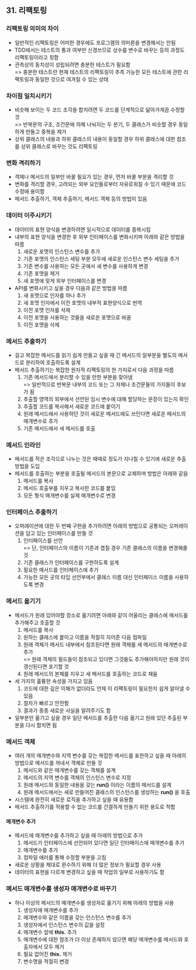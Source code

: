 ## 31. 리팩토링
   
### 리팩토링 의미의 차이
- 일반적인 리팩토링은 어떠한 경우에도 프로그램의 의미론을 변경해서는 안됨
- TDD에서는 테스트의 통과 여부만 신경쓰므로 상수를 변수로 바꾸는 등의 과정도 리팩토링이라고 칭함
- 관측상의 동치성이 성립되려면 충분한 테스트가 필요함  
  => 충분한 테스트란 현재 테스트의 리팩토링이 추측 가능한 모든 테스트에 관한 리팩토링과 동일한 것으로 여겨질 수 있는 상태

### 차이점 일치시키기
- 비슷해 보이는 두 코드 조각을 합치려면 두 코드를 단계적으로 닮아가게끔 수정할 것  
  => 반복문의 구조, 조건문에 의해 나눠지는 두 분기, 두 클래스가 비슷할 경우 동일하게 만들고 중복을 제거
- 상위 클래스의 내용과 하위 클래스의 내용이 동일할 경우 하위 클래스에 대한 참조를 상위 클래스로 바꾸는 것도 리팩토링

### 변화 격리하기
- 객체나 메서드의 일부만 바꿀 필요가 있는 경우, 먼저 바꿀 부분을 격리할 것
- 변화를 격리할 경우, 고려되는 외부 요인들로부터 자유로워질 수 있기 때문에 코드 수정에 용이함
- 메서드 추출하기, 객체 추출하기, 메서드 객체 등의 방법이 있음

### 데이터 이주시키기
- 데이터의 표현 양식을 변경하려면 일시적으로 데이터를 중복시킴
- 내부의 표현 양식을 변경한 후 외부 인터페이스를 변화시키며 아래와 같은 방법을 따름  
  1. 새로운 포맷의 인스턴스 변수를 추가
  2. 기존 포맷의 인스턴스 세팅 부분 모두에 새로운 인스턴스 변수 세팅을 추가
  3. 기존 변수를 사용하는 모든 곳에서 새 변수를 사용하게 변경
  4. 기존 포맷을 제거
  5. 새 포맷에 맞게 외부 인터페이스를 변경
- API를 변화시키고 싶을 경우 다음과 같은 방법을 따름  
  1. 새 포맷으로 인자를 하나 추가
  2. 새 포맷 인자에서 이전 포맷의 내부적 표현양식으로 번역
  3. 이전 포맷 인자를 삭제
  4. 이전 포맷을 사용하는 것들을 새로운 포맷으로 바꿈
  5. 이전 포맷을 삭제

### 메서드 추출하기
- 길고 복잡한 메서드를 읽기 쉽게 만들고 싶을 때 긴 메서드의 일부분을 별도의 메서드로 분리하여 호출하도록 설계
- 메서드 추출하기는 복잡한 원자적 리팩토링의 한 가지로서 다음 과정을 따름  
  1. 기존 메서드에서 분리할 수 있을 만한 부분을 찾아냄  
   => 일반적으로 반복문 내부의 코드 또는 그 자체나 조건문들의 가지들이 후보가 됨
  2. 추출할 영역의 외부에서 선언된 임시 변수에 대해 할당하는 문장이 있는지 확인
  3. 추출할 코드를 복사해서 새로운 코드에 붙이기
  4. 원래 메서드에서 사용하던 것이 새로운 메서드에도 쓰인다면 새로운 메서드의 매개변수로 추가
  5. 기존 메서드에서 새 메서드를 호출

### 메서드 인라인
- 메서드를 작은 조각으로 나누는 것은 때때로 정도가 지나칠 수 있기에 새로운 추출 방법을 도입
- 메서드를 호출하는 부분을 호출될 메서드의 본문으로 교체하며 방법은 아래와 같음  
  1. 메서드를 복사
  2. 메서드 호출부를 지우고 복사한 코드를 붙임
  3. 모든 형식 매개변수를 실제 매개변수로 변경

### 인터페이스 추출하기
- 오퍼레이션에 대한 두 번째 구현을 추가하려면 아래의 방법으로 공통되는 오퍼레이션을 담고 있는 인터페이스를 만들 것  
  1. 인터페이스를 선언  
   => 단, 인터페이스의 이름이 기존과 겹칠 경우 기존 클래스의 이름을 변경해줄 것
  2. 기존 클래스가 인터페이스를 구현하도록 설계
  3. 필요한 메서드를 인터페이스에 추가
  4. 가능한 모든 곳의 타입 선언부에서 클래스 이름 대신 인터페이스 이름을 사용하도록 변경

### 메서드 옮기기
- 메서드가 원래 있어야할 장소로 옮기려면 아래와 같이 어울리는 클래스에 메서드를 추가해주고 호출할 것  
  1. 메서드를 복사
  2. 원하는 클래스에 붙이고 이름을 적절히 지어준 다음 컴파일
  3. 원래 객체가 메서드 내부에서 참조된다면 원래 객체를 새 메서드의 매개변수로 추가  
   => 원래 객체의 필드들이 참조되고 있다면 그것들도 추가해야하지만 원래 것이 갱신된다면 포기할 것
  4. 원래 메서드의 본체를 지우고 새 메서드를 호출하는 코드로 채움
- 세 가지의 훌륭한 속성을 가지고 있음  
  1. 코드에 대한 깊은 이해가 없더라도 언제 이 리팩토링이 필요한지 쉽게 알아낼 수 있음
  2. 절차가 빠르고 안전함
  3. 결과가 종종 새로운 사실을 알려주기도 함
- 일부분만 옮기고 싶을 경우 일단 메서드를 추출한 다음 옮기고 원래 있던 추출된 부분을 다시 합치면 됨

### 메서드 객체
- 여러 개의 매개변수와 지역 변수를 갖는 복잡한 메서드를 표한하고 싶을 때 아래의 방법으로 메서드를 꺼내서 객체로 만들 것  
  1. 메서드와 같은 매개변수를 갖는 객체를 설계
  2. 메서드의 지역 변수를 객체의 인스턴스 변수로 지정
  3. 원래 메서드와 동일한 내용을 갖는 **run()** 이라는 이름의 메서드를 설계
  4. 원래 메서드에서는 새로 만들어진 클래스의 인스턴스를 생성하는 **run()** 을 호출
- 시스템에 완전히 새로운 로직을 추가하고 싶을 때 유용함
- 메서드 추출하기를 적용할 수 없는 코드를 간결하게 만들기 위한 용도로 적합

#### 매개변수 추가
- 메서드에 매개변수를 추가하고 싶을 때 아래의 방법으로 추가  
  1. 메서드가 인터페이스에 선언되어 있다면 일단 인터페이스에 매개변수를 추가
  2. 매개변수를 추가
  3. 컴파일 에러를 통해 수정할 부분을 고침
- 새로운 상황을 제대로 완수하기 위해 더 많은 정보가 필요할 경우 사용
- 데이터의 표현을 다르게 변경하고 싶을 때 작업의 일부로 사용하기도 함

### 메서드 매개변수를 생성자 매개변수로 바꾸기
- 하나 이상의 메서드의 매개변수를 생성자로 옮기기 위해 아래의 방법을 사용  
  1. 생성자에 매개변수를 추가
  2. 매개변수와 같은 이름을 갖는 인스턴스 변수를 추가
  3. 생성자에서 인스턴스 변수의 값을 설정
  4. 매개변수 앞에 **this.** 추가
  5. 매개변수에 대한 참조가 더 이상 존재하지 않으면 해당 매개변수를 메서드와 호출자에서 모두 제거
  6. 필요 없어진 **this.** 제거
  7. 변수명을 적절히 변경